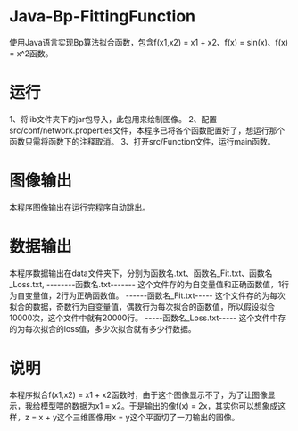 # Java-Bp-FittingFunction
使用Java语言实现Bp算法拟合函数，包含f(x1,x2) = x1 + x2、f(x) = sin(x)、f(x) = x^2函数。
# 运行
1、将lib文件夹下的jar包导入，此包用来绘制图像。
2、配置src/conf/network.properties文件，本程序已将各个函数配置好了，想运行那个函数只需将函数下的注释取消。
3、打开src/Function文件，运行main函数。
# 图像输出
本程序图像输出在运行完程序自动跳出。
# 数据输出
本程序数据输出在data文件夹下，分别为函数名.txt、函数名_Fit.txt、函数名_Loss.txt,
--------函数名.txt-------
这个文件存的为自变量值和正确函数值，1行为自变量值，2行为正确函数值。
------函数名_Fit.txt-----
这个文件存的为每次拟合的数据，奇数行为自变量值，偶数行为每次拟合的函数值，所以假设拟合10000次，这个文件中就有20000行。
-----函数名_Loss.txt-----
这个文件中存的为每次拟合的loss值，多少次拟合就有多少行数据。
# 说明
本程序拟合f(x1,x2) = x1 + x2函数时，由于这个图像显示不了，为了让图像显示，我给模型喂的数据为x1 = x2。于是输出的像f(x) = 2x，其实你可以想象成这样，z = x + y这个三维图像用x = y这个平面切了一刀输出的图像。
